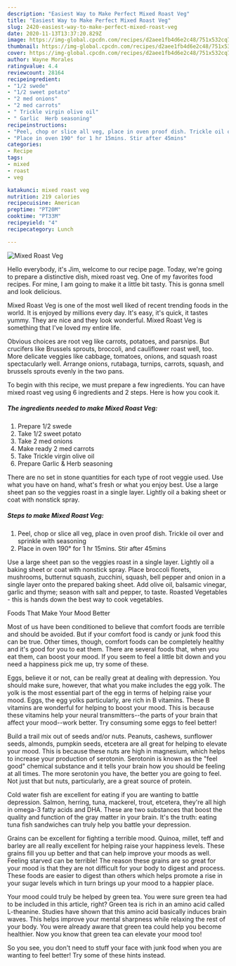```yaml
---
description: "Easiest Way to Make Perfect Mixed Roast Veg"
title: "Easiest Way to Make Perfect Mixed Roast Veg"
slug: 2420-easiest-way-to-make-perfect-mixed-roast-veg
date: 2020-11-13T13:37:20.829Z
image: https://img-global.cpcdn.com/recipes/d2aee1fb4d6e2c48/751x532cq70/mixed-roast-veg-recipe-main-photo.jpg
thumbnail: https://img-global.cpcdn.com/recipes/d2aee1fb4d6e2c48/751x532cq70/mixed-roast-veg-recipe-main-photo.jpg
cover: https://img-global.cpcdn.com/recipes/d2aee1fb4d6e2c48/751x532cq70/mixed-roast-veg-recipe-main-photo.jpg
author: Wayne Morales
ratingvalue: 4.4
reviewcount: 28164
recipeingredient:
- "1/2 swede"
- "1/2 sweet potato"
- "2 med onions"
- "2 med carrots"
- " Trickle virgin olive oil"
- " Garlic  Herb seasoning"
recipeinstructions:
- "Peel, chop or slice all veg, place in oven proof dish. Trickle oil over and sprinkle with seasoning"
- "Place in oven 190° for 1 hr 15mins. Stir after 45mins"
categories:
- Recipe
tags:
- mixed
- roast
- veg

katakunci: mixed roast veg 
nutrition: 219 calories
recipecuisine: American
preptime: "PT20M"
cooktime: "PT33M"
recipeyield: "4"
recipecategory: Lunch

---
```



![Mixed Roast Veg](https://img-global.cpcdn.com/recipes/d2aee1fb4d6e2c48/751x532cq70/mixed-roast-veg-recipe-main-photo.jpg)

Hello everybody, it's Jim, welcome to our recipe page. Today, we're going to prepare a distinctive dish, mixed roast veg. One of my favorites food recipes. For mine, I am going to make it a little bit tasty. This is gonna smell and look delicious.

Mixed Roast Veg is one of the most well liked of recent trending foods in the world. It is enjoyed by millions every day. It's easy, it's quick, it tastes yummy. They are nice and they look wonderful. Mixed Roast Veg is something that I've loved my entire life.

Obvious choices are root veg like carrots, potatoes, and parsnips. But crucifers like Brussels sprouts, broccoli, and cauliflower roast well, too. More delicate veggies like cabbage, tomatoes, onions, and squash roast spectacularly well. Arrange onions, rutabaga, turnips, carrots, squash, and brussels sprouts evenly in the two pans.


To begin with this recipe, we must prepare a few ingredients. You can have mixed roast veg using 6 ingredients and 2 steps. Here is how you cook it.

<!--inarticleads1-->

##### The ingredients needed to make Mixed Roast Veg:

1. Prepare 1/2 swede
1. Take 1/2 sweet potato
1. Take 2 med onions
1. Make ready 2 med carrots
1. Take  Trickle virgin olive oil
1. Prepare  Garlic &amp; Herb seasoning


There are no set in stone quantities for each type of root veggie used. Use what you have on hand, what&#39;s fresh or what you enjoy best. Use a large sheet pan so the veggies roast in a single layer. Lightly oil a baking sheet or coat with nonstick spray. 

<!--inarticleads2-->

##### Steps to make Mixed Roast Veg:

1. Peel, chop or slice all veg, place in oven proof dish. Trickle oil over and sprinkle with seasoning
1. Place in oven 190° for 1 hr 15mins. Stir after 45mins


Use a large sheet pan so the veggies roast in a single layer. Lightly oil a baking sheet or coat with nonstick spray. Place broccoli florets, mushrooms, butternut squash, zucchini, squash, bell pepper and onion in a single layer onto the prepared baking sheet. Add olive oil, balsamic vinegar, garlic and thyme; season with salt and pepper, to taste. Roasted Vegetables - this is hands down the best way to cook vegetables. 

Foods That Make Your Mood Better


Most of us have been conditioned to believe that comfort foods are terrible and should be avoided. But if your comfort food is candy or junk food this can be true. Other times, though, comfort foods can be completely healthy and it's good for you to eat them. There are several foods that, when you eat them, can boost your mood. If you seem to feel a little bit down and you need a happiness pick me up, try some of these.

Eggs, believe it or not, can be really great at dealing with depression. You should make sure, however, that what you make includes the egg yolk. The yolk is the most essential part of the egg in terms of helping raise your mood. Eggs, the egg yolks particularly, are rich in B vitamins. These B vitamins are wonderful for helping to boost your mood. This is because these vitamins help your neural transmitters--the parts of your brain that affect your mood--work better. Try consuming some eggs to feel better!

Build a trail mix out of seeds and/or nuts. Peanuts, cashews, sunflower seeds, almonds, pumpkin seeds, etcetera are all great for helping to elevate your mood. This is because these nuts are high in magnesium, which helps to increase your production of serotonin. Serotonin is known as the "feel good" chemical substance and it tells your brain how you should be feeling at all times. The more serotonin you have, the better you are going to feel. Not just that but nuts, particularly, are a great source of protein.

Cold water fish are excellent for eating if you are wanting to battle depression. Salmon, herring, tuna, mackerel, trout, etcetera, they're all high in omega-3 fatty acids and DHA. These are two substances that boost the quality and function of the gray matter in your brain. It's the truth: eating tuna fish sandwiches can truly help you battle your depression. 

Grains can be excellent for fighting a terrible mood. Quinoa, millet, teff and barley are all really excellent for helping raise your happiness levels. These grains fill you up better and that can help improve your moods as well. Feeling starved can be terrible! The reason these grains are so great for your mood is that they are not difficult for your body to digest and process. These foods are easier to digest than others which helps promote a rise in your sugar levels which in turn brings up your mood to a happier place.

Your mood could truly be helped by green tea. You were sure green tea had to be included in this article, right? Green tea is rich in an amino acid called L-theanine. Studies have shown that this amino acid basically induces brain waves. This helps improve your mental sharpness while relaxing the rest of your body. You were already aware that green tea could help you become healthier. Now you know that green tea can elevate your mood too!

So you see, you don't need to stuff your face with junk food when you are wanting to feel better! Try  some  of  these  hints  instead.

